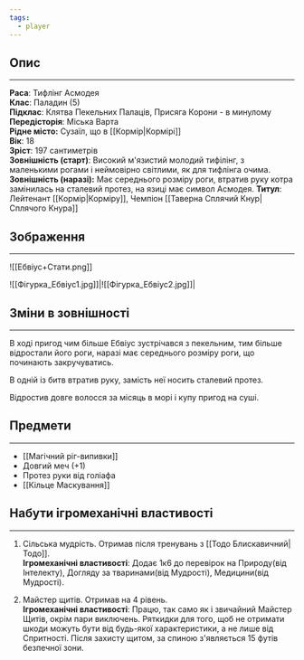 ```yaml
---
tags:
  - player
---
```

## Опис
---
**Раса**: Тифлінг Асмодея  
**Клас**: Паладин (5)  
**Підклас**: Клятва Пекельних Палаців, Присяга Корони - в минулому  
**Передісторія**: Міська Варта  
**Рідне місто:** Сузаїл, що в [[Кормір|Кормірі]]  
**Вік**: 18  
**Зріст**: 197 сантиметрів  
**Зовнішність (старт)**: Високий м'язистий молодий тифілінг, з маленькими рогами і неймовірно світлими, як для тифлінга очима.  
**Зовнішність (наразі):** Має середнього розміру роги, втратив руку котра замінилась на сталевий протез, на язиці має символ Асмодея.
**Титул**: Лейтенант [[Кормір|Корміру]], Чемпіон [[Таверна Сплячий Кнур|Сплячого Кнура]]  

## Зображення
---
![[Ебвіус+Стати.png]]

![[Фігурка_Ебвіус1.jpg]]|![[Фігурка_Ебвіус2.jpg]]|

## Зміни в зовнішності
---
В ході пригод чим більше Ебвіус зустрічався з пекельним, тим більше відростали його роги, наразі має середнього розміру роги, що починають закручуватись.  

В одній із битв втратив руку, замість неї носить сталевий протез.  

Відростив довге волосся за місяць в морі і купу пригод на суші.  

## Предмети
---
- [[Магічний ріг-випивки]]  
- Довгий меч (+1)  
- Протез руки від голіафа  
- [[Кільце Маскування]]  

## Набути ігромеханічні властивості
---
1. Сільська мудрість. Отримав після тренувань з [[Тодо Блискавичний|Тодо]].  
   **Ігромеханічні властивості**: Додає 1к6 до перевірок на Природу(від Інтелекту), Догляду за тваринами(від Мудрості), Медицини(від Мудрості).  

2. Майстер щитів. Отримав на 4 рівень.  
   **Ігромеханічні властивості**: Працю, так само як і звичайний Майстер Щитів, окрім пари виключень. Ряткидки для того, щоб не отримати шкоди можуть бути від будь-якої характеристики, а не лише від Спритності. Після захисту щитом, за спиною з'являється 15 футів безпечної зони.